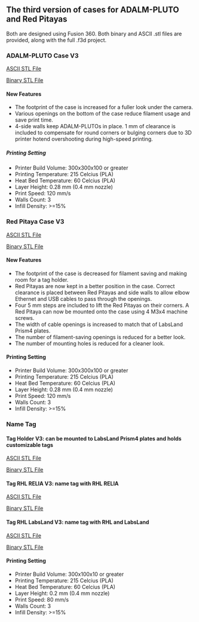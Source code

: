 ## The third version of cases for ADALM-PLUTO and Red Pitayas
Both are designed using Fusion 360. Both binary and ASCII .stl files are provided, along with the full .f3d project.

### ADALM-PLUTO Case V3
[ASCII STL File](https://github.com/remotehublab/rhl-relia-3d-parts/blob/main/v3/Pluto_Case_V3.10_ascii.stl)

[Binary STL File](https://github.com/remotehublab/rhl-relia-3d-parts/blob/main/v3/Pluto_Case_V3.10_binary.stl)
#### New Features
- The footprint of the case is increased for a fuller look under the camera.
- Various openings on the bottom of the case reduce filament usage and save print time.
- 4-side walls keep ADALM-PLUTOs in place. 1 mm of clearance is included to compensate for round corners or bulging corners due to 3D printer hotend overshooting during high-speed printing.
##### Printing Setting
- Printer Build Volume: 300x300x100 or greater
- Printing Temperature: 215 Celcius (PLA)
- Heat Bed Temperature: 60 Celcius (PLA)
- Layer Height: 0.28 mm (0.4 mm nozzle)
- Print Speed: 120 mm/s
- Walls Count: 3
- Infill Density: >=15%

### Red Pitaya Case V3
[ASCII STL File](https://github.com/remotehublab/rhl-relia-3d-parts/blob/main/v3/Red_Pitaya_Case_V3.4_ascii.stl)

[Binary STL File](https://github.com/remotehublab/rhl-relia-3d-parts/blob/main/v3/Red_Pitaya_Case_V3.4_binary.stl)
#### New Features
- The footprint of the case is decreased for filament saving and making room for a tag holder.
- Red Pitayas are now kept in a better position in the case. Correct clearance is placed between Red Pitayas and side walls to allow elbow Ethernet and USB cables to pass through the openings.
- Four 5 mm steps are included to lift the Red Pitayas on their corners. A Red Pitaya can now be mounted onto the case using 4 M3x4 machine screws.
- The width of cable openings is increased to match that of LabsLand Prism4 plates.
- The number of filament-saving openings is reduced for a better look.
- The number of mounting holes is reduced for a cleaner look.
#### Printing Setting
- Printer Build Volume: 300x300x100 or greater
- Printing Temperature: 215 Celcius (PLA)
- Heat Bed Temperature: 60 Celcius (PLA)
- Layer Height: 0.28 mm (0.4 mm nozzle)
- Print Speed: 120 mm/s
- Walls Count: 3
- Infill Density: >=15%

### Name Tag
#### Tag Holder V3: can be mounted to LabsLand Prism4 plates and holds customizable tags
[ASCII STL File](https://github.com/remotehublab/rhl-relia-3d-parts/blob/main/v3/Tag_Holder_V3.4_ascii.stl)

[Binary STL File](https://github.com/remotehublab/rhl-relia-3d-parts/blob/main/v3/Tag_Holder_V3.4_binary.stl)
#### Tag RHL RELIA V3: name tag with RHL RELIA
[ASCII STL File](https://github.com/remotehublab/rhl-relia-3d-parts/blob/main/v3/Tag_RHL_RELIA_V3.4_ascii.stl)

[Binary STL File](https://github.com/remotehublab/rhl-relia-3d-parts/blob/main/v3/Tag_RHL_RELIA_V3.4_binary.stl)
#### Tag RHL LabsLand V3: name tag with RHL and LabsLand
[ASCII STL File](https://github.com/remotehublab/rhl-relia-3d-parts/blob/main/v3/Tag_RHL_LabsLand_V3.4_ascii.stl)

[Binary STL File](https://github.com/remotehublab/rhl-relia-3d-parts/blob/main/v3/Tag_RHL_LabsLand_V3.4_binary.stl)

#### Printing Setting
- Printer Build Volume: 300x100x10 or greater
- Printing Temperature: 215 Celcius (PLA)
- Heat Bed Temperature: 60 Celcius (PLA)
- Layer Height: 0.2 mm (0.4 mm nozzle)
- Print Speed: 80 mm/s
- Walls Count: 3
- Infill Density: >=15%
